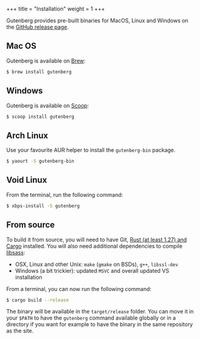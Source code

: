 +++
title = "Installation"
weight = 1
+++

Gutenberg provides pre-built binaries for MacOS, Linux and Windows on the
[GitHub release page](https://github.com/Keats/gutenberg/releases).

## Mac OS

Gutenberg is available on [Brew](https://brew.sh):

```bash
$ brew install gutenberg
```

## Windows

Gutenberg is available on [Scoop](http://scoop.sh):

```bash
$ scoop install gutenberg
```

## Arch Linux

Use your favourite AUR helper to install the `gutenberg-bin` package.

```bash
$ yaourt -S gutenberg-bin
```

## Void Linux

From the terminal, run the following command:

```bash
$ xbps-install -S gutenberg
```

## From source
To build it from source, you will need to have Git, [Rust (at least 1.27) and Cargo](https://www.rust-lang.org/)
installed. You will also need additional dependencies to compile [libsass](https://github.com/sass/libsass):

- OSX, Linux and other Unix: `make` (`gmake` on BSDs), `g++`, `libssl-dev`
- Windows (a bit trickier): updated `MSVC` and overall updated VS installation

From a terminal, you can now run the following command:

```bash
$ cargo build --release
```

The binary will be available in the `target/release` folder. You can move it in your `$PATH` to have the
`gutenberg` command available globally or in a directory if you want for example to have the binary in the
same repository as the site.
